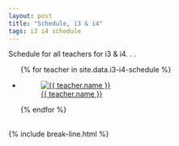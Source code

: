 ```yaml
---
layout: post
title: "Schedule, i3 & i4"
tags: i3 i4 schedule
---
```


Schedule for all teachers for i3 & i4. . .

<ul class="photo-gallery">
  {% for teacher in site.data.i3-i4-schedule %}
    <li>
      <a href="{{ site.gdrive }}{{ teacher.link }}">
        <figure>
          <img src="{{ teacher.photo | relative_url }}" alt="{{ teacher.name }}">
          <figcaption>{{ teacher.name }}</figcaption>
        </figure> 
      </a>
    </li>
  {% endfor %}
</ul>

<br>
{% include break-line.html %}

